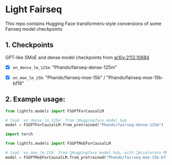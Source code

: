 # Light Fairseq

This repo contains Hugging Face transformers-style conversions of some Fairseq model checkpoints

## 1. Checkpoints

GPT-like SMoE and dense model checkpoints from [arXiv:2112.10684](https://arxiv.org/abs/2112.10684)

- [x] `en_dense_lm_125m`: "Phando/fairseq-dense-125m"
- [x] `en_moe_lm_15b`: "Phando/fairseq-moe-15b" / "Phando/fairseq-moe-15b-bf16"



## 2. Example usage:

```python
from lightfs.models import FSGPTForCausalLM

# load `en_dense_lm_125m` from 🤗Huggingface model hub
model = FSGPTForCausalLM.from_pretrained("Phando/fairseq-dense-125m")
```

```python
import torch

from lightfs.models import FSGPTMoEForCausalLM

# load `en_moe_lm_15b` from 🤗Huggingface model hub, with 🤗Accelerate MP and bf16
model = FSGPTMoEForCausalLM.from_pretrained("Phando/fairseq-moe-15b-bf16", device_map="auto")
```
